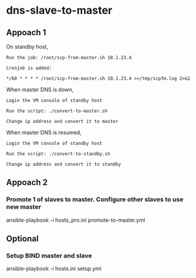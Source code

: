 # dns-slave-to-master

## Appoach 1
On standby host,
    
    Run the job: /root/scp-from-master.sh 10.1.23.4

    Cronjob is added:

    */60 * * * * /root/scp-from-master.sh 10.1.23.4 >>/tmp/scpfm.log 2>&1

When master DNS is down,
    
    Login the VM console of standby host

    Run the script: ./convert-to-master.sh

    Change ip address and convert it to master

When master DNS is resumed,

    Login the VM console of standby host

    Run the script: ./convert-to-standby.sh

    Change ip address and convert it to standby

## Appoach 2
### Promote 1 of slaves to master. Configure other slaves to use new master
ansible-playbook -i hosts_pro.ini promote-to-master.yml

## Optional
### Setup BIND master and slave
ansible-playbook -i hosts.ini setup.yml